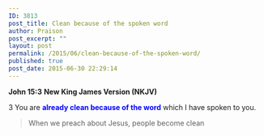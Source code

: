 ```yaml
---
ID: 3813
post_title: Clean because of the spoken word
author: Praison
post_excerpt: ""
layout: post
permalink: /2015/06/clean-because-of-the-spoken-word/
published: true
post_date: 2015-06-30 22:29:14
---
```

<strong>John 15:3</strong>
<strong> New King James Version (NKJV)</strong>

3 You are <span style="color: #0000ff;"><strong>already clean because of the word</strong> </span>which I have spoken to you.
<blockquote>When we preach about Jesus, people become clean</blockquote>